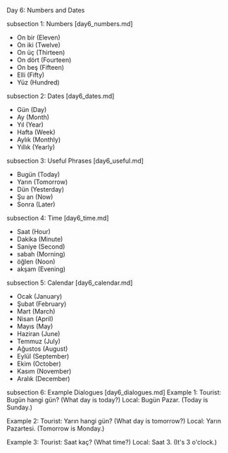 Day 6: Numbers and Dates

subsection 1: Numbers [day6_numbers.md]
- On bir (Eleven)
- On iki (Twelve)
- On üç (Thirteen)
- On dört (Fourteen)
- On beş (Fifteen)
- Elli (Fifty)
- Yüz (Hundred)

subsection 2: Dates [day6_dates.md]
- Gün (Day)
- Ay (Month)
- Yıl (Year)
- Hafta (Week)
- Aylık (Monthly)
- Yıllık (Yearly)

subsection 3: Useful Phrases [day6_useful.md]
- Bugün (Today)
- Yarın (Tomorrow)
- Dün (Yesterday)
- Şu an (Now)
- Sonra (Later)

subsection 4: Time [day6_time.md]
- Saat (Hour)
- Dakika (Minute)
- Saniye (Second)
- sabah (Morning)
- öğlen (Noon)
- akşam (Evening)

subsection 5: Calendar [day6_calendar.md]
- Ocak (January)
- Şubat (February)
- Mart (March)
- Nisan (April)
- Mayıs (May)
- Haziran (June)
- Temmuz (July)
- Ağustos (August)
- Eylül (September)
- Ekim (October)
- Kasım (November)
- Aralık (December)

subsection 6: Example Dialogues [day6_dialogues.md]
Example 1:
Tourist: Bugün hangi gün? (What day is today?)
Local: Bugün Pazar. (Today is Sunday.)

Example 2:
Tourist: Yarın hangi gün? (What day is tomorrow?)
Local: Yarın Pazartesi. (Tomorrow is Monday.)

Example 3:
Tourist: Saat kaç? (What time?)
Local: Saat 3. (It's 3 o'clock.)